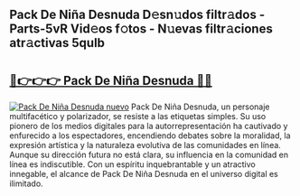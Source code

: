 ## Pack De Niña Desnuda D𝚎sn𝚞dos filtr𝚊dos - Parts-5vR Vid𝚎os f𝚘tos - N𝚞evas filtr𝚊ciones atr𝚊ctivas 5qulb

# <h2><a href="http://mb95u0e.tromn.icu/?c=Pack+De+Ni%c3%b1a+Desnuda">🔗👉👉👉 Pack De Niña Desnuda 🔗🔗</a></h2>

[![Pack De Niña Desnuda nuevo](https://i.imgur.com/pEAQMta.gif)](http://mb95u0e.tromn.icu/?c=Pack+De+Ni%c3%b1a+Desnuda)
Pack De Niña Desnuda, un personaje multifacético y polarizador, se resiste a las etiquetas simples. Su uso pionero de los medios digitales para la autorrepresentación ha cautivado y enfurecido a los espectadores, encendiendo debates sobre la moralidad, la expresión artística y la naturaleza evolutiva de las comunidades en línea. Aunque su dirección futura no está clara, su influencia en la comunidad en línea es indiscutible. Con un espíritu inquebrantable y un atractivo innegable, el alcance de Pack De Niña Desnuda en el universo digital es ilimitado.
